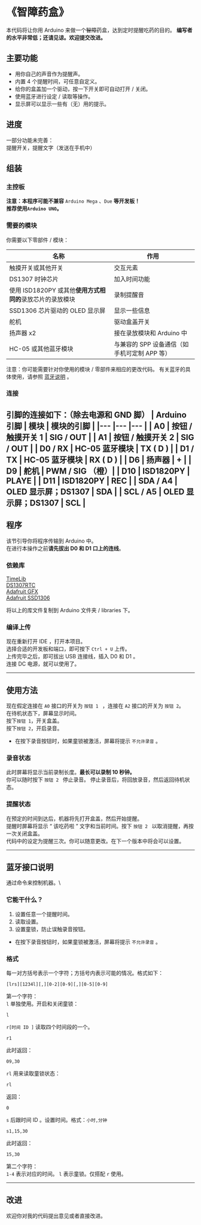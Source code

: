 # 《智障药盒》
本代码将让你用 Arduino 来做一个~~智障~~药盒，达到定时提醒吃药的目的。
**编写者的水平非常低；还请见谅。欢迎提交改进。**
## 主要功能
- 用你自己的声音作为提醒声。
- 内置 4 个提醒时间，可任意自定义。
- 给你的盒盖加一个驱动，按一下开关即可自动打开 / 关闭。
- 使用蓝牙进行设定 / 读取等操作。
- 显示屏可以显示一些有（无）用的提示。
## 进度
 一部分功能未完善：\
 提醒开关，提醒文字（发送在手机中）

## 组装
### 主控板

**注意：本程序可能不兼容**  ` Arduino Mega ` 、` Due ` **等开发板！**\
**推荐使用` Arduino UNO `。**
### 需要的模块
你需要以下零部件 / 模块：

| 名称 | 作用 |
|---|---|
| 触摸开关或其他开关 | 交互元素 |
| DS1307 时钟芯片 | 加入时间功能|
| 使用 ISD1820PY 或其他**使用方式相同的**录放芯片的录放模块    | 录制提醒音 |
| SSD1306 芯片驱动的 OLED 显示屏 | 显示一些信息 |
| 舵机 | 驱动盒盖开关 |
| 扬声器 x2 | 接在录放模块和 Arduino 中 |
| HC-05 或其他蓝牙模块 | 与兼容的 SPP 设备通信（如手机可定制 APP 等）|

注意：你可能需要针对你使用的模块 / 零部件来相应的更改代码。
有关蓝牙的具体使用，请参照 [蓝牙说明](#蓝牙接口说明) 。

### 连接
引脚的连接如下：（除去电源和 GND 脚）
| Arduino 引脚 | 模块 | 模块的引脚 |
|---           |---  |---        |
| A0 | 按钮 / 触摸开关 1 | SIG / OUT |
| A1 | 按钮 / 触摸开关 2 | SIG / OUT |
| D0 / RX | HC-05 蓝牙模块 | TX ( D ) |
| D1 / TX | HC-05 蓝牙模块 | RX ( D ) |
| D6 | 扬声器 | + |
| D9 | 舵机 | PWM / SIG （橙）|
| D10 | ISD1820PY | PLAYE |
| D11 | ISD1820PY | REC |
| SDA / A4 | OLED 显示屏；DS1307 | SDA |
| SCL / A5 | OLED 显示屏；DS1307 | SCL |
---
## 程序
该节引导你将程序传输到 Arduino 中。\
在进行本操作之前**请先拔出 D0 和 D1 口上的连线**。
### 依赖库
[TimeLib](https://github.com/PaulStoffregen/Time)\
[DS1307RTC](https://github.com/PaulStoffregen/DS1307RTC)\
[Adafruit GFX](https://github.com/adafruit/Adafruit-GFX-Library)\
[Adafruit SSD1306](https://github.com/adafruit/Adafruit_SSD1306)

将以上的库文件复制到 Arduino 文件夹 / libraries 下。
### 编译上传
现在重新打开 IDE ，打开本项目。\
选择合适的开发板和端口，即可按下 ` Ctrl + U ` 上传。\
上传完毕之后，即可拔出 USB 连接线，插入 D0 和 D1 。\
连接 DC 电源，就可以使用了。

---
## 使用方法
现在假定连接在 `A0` 接口的开关为 `按钮 1 ` ，连接在 `A2` 接口的开关为 `按钮 2`。\
在待机状态下，屏幕显示时间。\
按下` 按钮 1 `，开关盒盖。\
按下` 按钮 2 `，开启录音。
 - 在按下录音按钮时，如果童锁被激活，屏幕将提示 `不允许录音` 。
### 录音状态
此时屏幕将显示当前录制长度。**最长可以录制 10 秒钟。**\
你可以随时按下 `按钮 2 ` 停止录音。
停止录音后，将回放录音，然后返回待机状态。
### 提醒状态
在预定的时间到达后，机器将先打开盒盖，然后开始提醒。\
提醒时屏幕将显示 “ 该吃药啦 ” 文字和当前时间。按下 `按钮 2 ` 以取消提醒，再按一次关闭盒盖。\
代码中的设定为提醒三次。你可以随意更改。在下一个版本中将会可以设置。

---
## 蓝牙接口说明
通过命令来控制机器。\
### 它能干什么？
 1. 设置任意一个提醒时间。
 2. 读取设置。
 3. 设置童锁，防止误触录音按钮。
 - 在按下录音按钮时，如果童锁被激活，屏幕将提示 `不允许录音` 。
### 格式
每一对方括号表示一个字符；方括号内表示可能的情况。格式如下：
```
[lrs][1234l][,][0-2][0-9][,][0-5][0-9]
```
第一个字符：\
`l` 单独使用。开启和关闭童锁：
```
l
```
`r[时间 ID ]` 读取四个时间段的一个。
```
r1
```
此时返回：
```
09,30
```
`rl` 用来读取童锁状态：
```
rl
```
返回：
```
0
```
`s` 后跟时间 ID 。设置时间。格式：`小时,分钟`
```
s1,15,30
```
此时返回：
```
15,30
```
第二个字符：\
`1-4` 表示对应的时间。
`l` 表示童锁。仅搭配 `r` 使用。

---
## 改进
欢迎你对我的代码提出意见或者直接改进。
